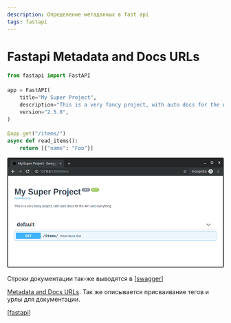 ```yaml
---
description: Определение метаданных в fast api
tags: fastapi
---
```

# Fastapi Metadata and Docs URLs

```python
from fastapi import FastAPI

app = FastAPI(
    title="My Super Project",
    description="This is a very fancy project, with auto docs for the API and everything",
    version="2.5.0",
)

@app.get("/items/")
async def read_items():
    return [{"name": "Foo"}]
```

![img](../attachments/2021-04-09-15-40-02.png)

Строки документации так-же выводятся в [[swagger]]

[Metadata and Docs URLs](https://fastapi.tiangolo.com/tutorial/metadata/). Так же описывается присваивание тегов и урлы для документации.

[[fastapi]]

[//begin]: # "Autogenerated link references for markdown compatibility"
[swagger]: swagger "Swagger"
[fastapi]: fastapi "Fastapi"
[//end]: # "Autogenerated link references"